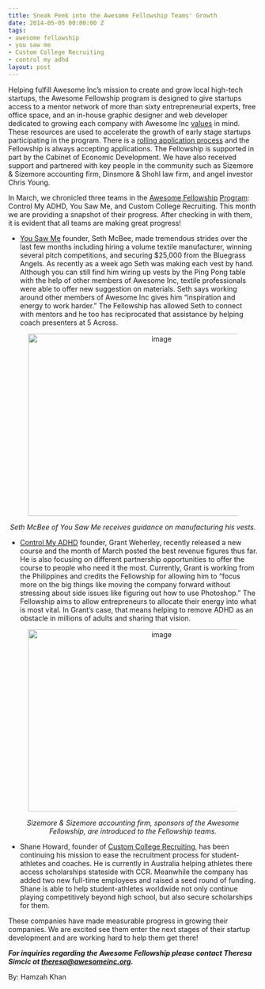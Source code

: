 ```yaml
---
title: Sneak Peek into the Awesome Fellowship Teams' Growth
date: 2014-05-05 00:00:00 Z
tags:
- awesome fellowship
- you saw me
- Custom College Recruiting
- control my adhd
layout: post
---
```

 
<p>Helping fulfill Awesome Inc’s mission to create and grow local high-tech startups, the Awesome Fellowship program is designed to give startups access to a mentor network of more than sixty entrepreneurial experts, free office space, and an in-house graphic designer and web developer dedicated to growing each company with Awesome Inc <a href="http://blog.awesomeinc.org/post/65084038765/four-pillars-of-awesome" target="_blank">values</a> in mind. These resources are used to accelerate the growth of early stage startups participating in the program. There is a <a href="http://fellowship.awesomeinc.org/apply.html" target="_blank">rolling application process</a> and the Fellowship is always accepting applications. The Fellowship is supported in part by the Cabinet of Economic Development. We have also received support and partnered with key people in the community such as Sizemore &amp; Sizemore accounting firm, Dinsmore &amp; Shohl law firm, and angel investor Chris Young.</p>
<p>In March, we chronicled three teams in the <a href="http://fellowship.awesomeinc.org/" target="_blank">Awesome Fellowship</a> <a href="http://fellowship.awesomeinc.org/" target="_blank">Program</a>: Control My ADHD, You Saw Me, and Custom College Recruiting. This month we are providing a snapshot of their progress. After checking in with them, it is evident that all teams are making great progress!</p>
<ul><li>
<p><a href="http://yousawme.com" target="_blank">You Saw Me</a> founder, Seth McBee, made tremendous strides over the last few months including hiring a volume textile manufacturer, winning several pitch competitions, and securing $25,000 from the Bluegrass Angels. As recently as a week ago Seth was making each vest by hand. Although you can still find him wiring up vests by the Ping Pong table with the help of other members of Awesome Inc, textile professionals were able to offer new suggestion on materials. Seth says working around other members of Awesome Inc gives him “inspiration and energy to work harder.”  The Fellowship has allowed Seth to connect with mentors and he too has reciprocated that assistance by helping coach presenters at 5 Across. </p>
</li>
</ul><div align="center"><figure class="tmblr-full" data-orig-height="496" data-orig-width="661" data-orig-src="https://lh5.googleusercontent.com/XN3lPye-G10coXHEvxHfecWiBpituC625Hi4HAkPJ-VJbCgirDDK9a14935X6hiq2le2KZbiz1PQXSfh7Mdn9HNbRdIuu7HDpWAJhcZ5KDbtlSp2c4ZEoXbqFudyn-AUoA"><img alt="image" height="368px;" src="https://66.media.tumblr.com/dddebb84811f9f84987a0ca568d31a54/tumblr_inline_pk07s6HezA1spm8pc_540.png" width="524px;" data-orig-height="496" data-orig-width="661" data-orig-src="https://lh5.googleusercontent.com/XN3lPye-G10coXHEvxHfecWiBpituC625Hi4HAkPJ-VJbCgirDDK9a14935X6hiq2le2KZbiz1PQXSfh7Mdn9HNbRdIuu7HDpWAJhcZ5KDbtlSp2c4ZEoXbqFudyn-AUoA"/></figure></div>
<div align="center">
<p><em>Seth McBee of You Saw Me receives guidance on manufacturing his vests.</em></p>
</div>
<ul><li>
<p><a href="http://www.controlmyadhd.com" target="_blank">Control My ADHD</a> founder, Grant Weherley, recently released a new course and the month of March posted the best revenue figures thus far. He is also focusing on different partnership opportunities to offer the course to people who need it the most. Currently, Grant is working from the Philippines and credits the Fellowship for allowing him to “focus more on the big things like moving the company forward without stressing about side issues like figuring out how to use Photoshop.” The Fellowship aims to allow entrepreneurs to allocate their energy into what is most vital. In Grant’s case, that means helping to remove ADHD as an obstacle in millions of adults and sharing that vision.</p>
</li>
</ul><div align="center"><figure class="tmblr-full" data-orig-height="496" data-orig-width="661" data-orig-src="https://lh3.googleusercontent.com/-deVxyAkH6KQg3DOrerw1btl6CHcAIKLyDFdw0JVl0_EcwGQ3S5qoEVIk97V1-Vv_ityCkZwF1t0tZVcI4cCw6gPwp4b6Xpf9bbNdL9X8CMfikcpCvrIZRgMziqvY3KBPg"><img alt="image" height="368px;" src="https://66.media.tumblr.com/fdb57ed5444ca20cb9e5473780aad643/tumblr_inline_pk07s7hNpI1spm8pc_540.png" width="524px;" data-orig-height="496" data-orig-width="661" data-orig-src="https://lh3.googleusercontent.com/-deVxyAkH6KQg3DOrerw1btl6CHcAIKLyDFdw0JVl0_EcwGQ3S5qoEVIk97V1-Vv_ityCkZwF1t0tZVcI4cCw6gPwp4b6Xpf9bbNdL9X8CMfikcpCvrIZRgMziqvY3KBPg"/></figure></div>
<div align="center">
<p><em>Sizemore &amp; Sizemore accounting firm, sponsors of the Awesome Fellowship, are introduced to the Fellowship teams.</em></p>
</div>
<ul><li>
<p>Shane Howard, founder of <a href="http://www.customcollegerecruiting.com" target="_blank">Custom College Recruiting</a>, has been continuing his mission to ease the recruitment process for student-athletes and coaches. He is currently in Australia helping athletes there access scholarships stateside with CCR. Meanwhile the company has added two new full-time employees and raised a seed round of funding. Shane is able to help student-athletes worldwide not only continue playing competitively beyond high school, but also secure scholarships for them. </p>
</li>
</ul><p>These companies have made measurable progress in growing their companies. We are excited see them enter the next stages of their startup development and are working hard to help them get there!</p>
<p><em><strong>For inquiries regarding the Awesome Fellowship please contact Theresa Simcic at <a href="mailto:theresa@awesomeinc.org" target="_blank">theresa@awesomeinc.org</a>.</strong></em></p>
<p><span>By: Hamzah Khan</span></p>
